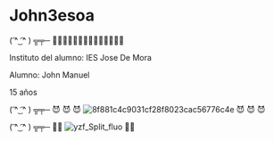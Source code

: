 # John3esoa
( ͡^ ͜  ͡^ ) ╦╤─ 🥵🥵🥵🥵🥵🥵🥵🥵🥵🥵🥵🥵🥵🥵

Instituto del alumno:
IES Jose De Mora

Alumno: John Manuel

15 años

( ͡^ ͜  ͡^ ) ╦╤─
😈 😈 😈
![8f881c4c9031cf28f8023cac56776c4e](https://user-images.githubusercontent.com/92089444/145384049-48a04e4b-06a5-4b10-991d-728282a71f40.jpg)
😈 😈 😈

( ͡^ ͜  ͡^ ) ╦╤─
:drooling_face::money_mouth_face:
![yzf_Split_fluo](https://user-images.githubusercontent.com/92089444/142408775-23278045-c4e2-416c-99cd-0f3a3fbb221c.jpg)
:drooling_face::money_mouth_face:
